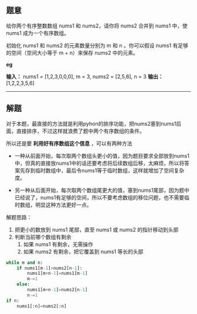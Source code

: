 ## 题意

给你两个有序整数数组 nums1 和 nums2，请你将 nums2 合并到 nums1 中，使 nums1 成为一个有序数组。

初始化 nums1 和 nums2 的元素数量分别为 m 和 n 。你可以假设 nums1 有足够的空间（空间大小等于 m + n）来保存 nums2 中的元素。

**eg**

**输入：** nums1 = \[1,2,3,0,0,0\], m = 3, nums2 = \[2,5,6\], n = 3
**输出：** \[1,2,2,3,5,6\]

---
## 解题

对于本题，最直接的方法就是利用pyhon的排序功能，把nums2塞到nums1后面，直接排序，不过这样就浪费了题中两个有序数组的条件。

所以还是要 **利用好有序数组这个信息** ，可以有两种方法
- 一种从前面开始，每次取两个数组头更小的值，因为题目要求全部放到nums1中，但真的直接放nums1中的话还要考虑将后续数组后移，太麻烦，所以将答案先存到临时数组中，最后令nums1等于临时数组，这样就增加了空间复杂度。


- 另一种从后面开始，每次取两个数组尾更大的值，塞到nums1尾部，因为题中已经说了，nums1有足够的空间，所以不要考虑数组的移位问题，也不需要临时数组，明显这种方法更好一点。

解题思路：
1. 把更小的数放到 nums1 尾部，直至 nums1 或 nums2 的指针移动到头部
2. 判断当前哪个数组有剩余
	1. 如果 nums1 有剩余，无需操作
	2. 如果 nums2 有剩余，把它覆盖到 nums1 等长的头部

```python
while m and n:
	if nums1[m-1]>nums2[n-1]:
		nums1[m+n-1]=nums1[m-1]
		m-=1
	else:
		nums1[m+n-1]=nums2[n-1]
		n-=1
if n:
	nums1[:n]=nums2[:n]
```